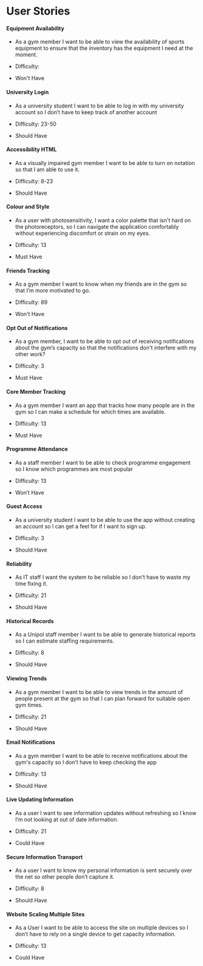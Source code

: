 ﻿


# User Stories

  
  

#### Equipment Availability

-   As a gym member I want to be able to view the availability of sports equipment to ensure that the inventory has the equipment I need at the moment.
    
-   Difficulty:
    
-   Won't Have
    

  

#### University Login

-   As a university student I want to be able to log in with my university account so I don’t have to keep track of another account
    
-   Difficulty: 23-50
    
-   Should Have
    

  

#### Accessibility HTML

-   As a visually impaired gym member I want to be able to turn on notation so that I am able to use it.
    
-   Difficulty: 8-23
    
-   Should Have
    

  
  

#### Colour and Style

-   As a user with photosensitivity, I want a color palette that isn't hard on the photoreceptors, so I can navigate the application comfortably without experiencing discomfort or strain on my eyes.
    
-   Difficulty: 13
    
-   Must Have
    

  

#### Friends Tracking

-   As a gym member I want to know when my friends are in the gym so that I’m more motivated to go.
    
-   Difficulty: 89
    
-   Won't Have
    

  

#### Opt Out of Notifications

-   As a gym member, I want to be able to opt out of receiving notifications about the gym’s capacity so that the notifications don't interfere with my other work?
    
-   Difficulty: 3
    
-   Must Have
    

  

#### Core Member Tracking

-   As a gym member I want an app that tracks how many people are in the gym so I can make a schedule for which times are available.
    
-   Difficulty: 13
    
-   Must Have
    

  

#### Programme Attendance

-   As a staff member I want to be able to check programme engagement so I know which programmes are most popular
    
-   Difficulty: 13
    
-   Won’t Have
    

  

#### Guest Access

-   As a university student I want to be able to use the app without creating an account so I can get a feel for if I want to sign up.
    
-   Difficulty: 3
    
-   Should Have
    

  

#### Reliability

-   As IT staff I want the system to be reliable so I don't have to waste my time fixing it.
    
-   Difficulty: 21
    
-   Should Have
    

  

#### Historical Records

-   As a Unipol staff member I want to be able to generate historical reports so I can estimate staffing requirements.
    
-   Difficulty: 8
    
-   Should Have
    

  

#### Viewing Trends

-   As a gym member I want to be able to view trends in the amount of people present at the gym so that I can plan forward for suitable open gym times.
    
-   Difficulty: 21
    
-   Should Have
    

  

#### Email Notifications

-   As a gym member I want to be able to receive notifications about the gym's capacity so I don’t have to keep checking the app
    
-   Difficulty: 13
    
-   Should Have
    

  

#### Live Updating Information

-   As a user I want to see information updates without refreshing so I know I’m not looking at out of date information.
    
-   Difficulty: 21
    
-   Could Have
    

  

#### Secure Information Transport

-   As a user I want to know my personal information is sent securely over the net so other people don’t capture it.
    
-   Difficulty: 8
    
-   Should Have
    

  

#### Website Scaling Multiple Sites

-   As a User I want to be able to access the site on multiple devices so I don’t have to rely on a single device to get capacity information.
    
-   Difficulty: 13
    
-   Could Have

